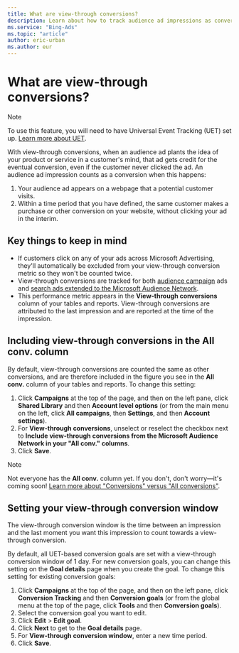 ```yaml
---
title: What are view-through conversions?
description: Learn about how to track audience ad impressions as conversions even if the customer doesn't click the ad.
ms.service: "Bing-Ads"
ms.topic: "article"
author: eric-urban
ms.author: eur
---
```


# What are view-through conversions?

> [!NOTE]
> To use this feature, you will need to have Universal Event Tracking (UET) set up. [Learn more about UET](./hlp_BA_CONC_UETv2WhatIsTag.md).

With view-through conversions, when an audience ad plants the idea of your product or service in a customer's mind, that ad gets credit for the eventual conversion, even if the customer never clicked the ad. An audience ad impression counts as a conversion when this happens:

1. Your audience ad appears on a webpage that a potential customer visits.
1. Within a time period that you have defined, the same customer makes a purchase or other conversion on your website, without clicking your ad in the interim.

## Key things to keep in mind

- If customers click on any of your ads across Microsoft Advertising, they'll automatically be excluded from your view-through conversion metric so they won't be counted twice.
- View-through conversions are tracked for both [audience campaign](./hlp_BA_CONC_AboutMSAN.md) ads and [search ads extended to the Microsoft Audience Network](./hlp_BA_CONC_NativeAds.md).
- This performance metric appears in the **View-through conversions** column of your tables and reports. View-through conversions are attributed to the last impression and are reported at the time of the impression.

## Including view-through conversions in the All conv. column

By default, view-through conversions are counted the same as other conversions, and are therefore included in the figure you see in the **All conv.** column of your tables and reports. To change this setting:

1. Click **Campaigns** at the top of the page, and then on the left pane, click **Shared Library** and then **Account level options** (or from the main menu on the left, click **All campaigns**, then **Settings**, and then **Account settings**).
1. For **View-through conversions**, unselect or reselect the checkbox next to **Include view-through conversions from the Microsoft Audience Network in your "All conv." columns**.
1. Click **Save**.

> [!NOTE]
> Not everyone has the **All conv.** column yet. If you don't, don't worry—it's coming soon! [Learn more about "Conversions" versus "All conversions"](./hlp_BA_CONC_ConvsVsAllConvs.md).

## Setting your view-through conversion window

The view-through conversion window is the time between an impression and the last moment you want this impression to count towards a view-through conversion.

By default, all UET-based conversion goals are set with a view-through conversion window of 1 day. For new conversion goals, you can change this setting on the **Goal details** page when you create the goal. To change this setting for existing conversion goals:

1. Click **Campaigns** at the top of the page, and then on the left pane, click **Conversion Tracking** and then **Conversion goals** (or from the global menu at the top of the page, click **Tools** and then **Conversion goals**).
1. Select the conversion goal you want to edit.
1. Click **Edit**&nbsp;&gt;&nbsp;**Edit goal**.
1. Click **Next** to get to the **Goal details** page.
1. For **View-through conversion window**, enter a new time period.
1. Click **Save**.


